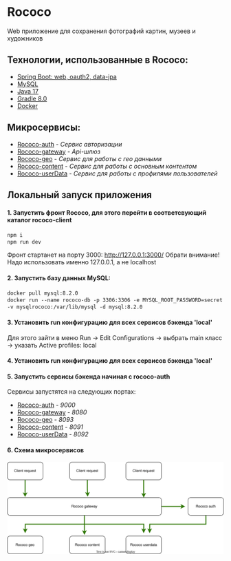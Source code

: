 # Rococo

Web приложение для сохранения фотографий картин, музеев и художников

## Технологии, использованные в Rococo:
- [Spring Boot: web, oauth2, data-jpa](https://spring.io/projects/spring-boot)
- [MySQL](https://www.mysql.com)
- [Java 17](https://www.oracle.com/java/technologies/javase/jdk17-archive-downloads.html)
- [Gradle 8.0](https://docs.gradle.org/8.0/userguide/userguide.html)
- [Docker](https://www.docker.com/get-started)

## Микросервисы:
- [Rococo-auth]() - *Сервис авторизации*
- [Rococo-gateway]() - *Api-шлюз*
- [Rococo-geo]() - *Сервис для работы с гео данными*
- [Rococo-content]() - *Сервис для работы с основным контентом*
- [Rococo-userData]() - *Сервис для работы с профилями пользователей*


## Локальный запуск приложения

#### 1. Запустить фронт Rococo, для этого перейти в соответсвующий каталог rococo-client

```
npm i
npm run dev
```

Фронт стартанет на порту 3000: http://127.0.0.1:3000/
Обрати внимание! Надо использовать именно 127.0.0.1, а не localhost

#### 2. Запустить базу данных MySQL:
```
docker pull mysql:8.2.0
docker run --name rococo-db -p 3306:3306 -e MYSQL_ROOT_PASSWORD=secret -v mysqlrococo:/var/lib/mysql -d mysql:8.2.0
```

#### 3. Установить run конфигурацию для всех сервисов бэкенда 'local'

Для этого зайти в меню Run -> Edit Configurations -> выбрать main класс -> указать Active profiles: local

#### 4. Установить run конфигурацию для всех сервисов бэкенда 'local'

#### 5. Запустить сервисы бэкенда начиная с rococo-auth  
Сервисы запустятся на следующих портах:
- [Rococo-auth]() - *9000*
- [Rococo-gateway]() - *8080*
- [Rococo-geo]() - *8093*
- [Rococo-content]() - *8091*
- [Rococo-userData]() - *8092*

#### 6. Схема микросервисов

![Текст с описанием картинки](\readme\img\1.svg)
